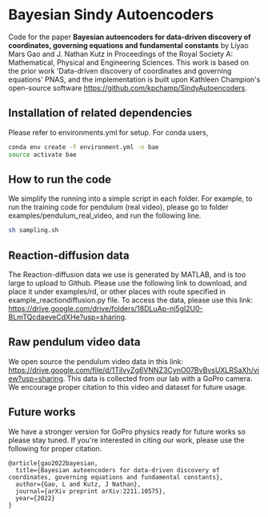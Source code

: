 # Bayesian Sindy Autoencoders

Code for the paper **Bayesian autoencoders for data-driven discovery of coordinates, governing equations and fundamental constants** by Liyao Mars Gao and J. Nathan Kutz in Proceedings of the Royal Society A: Mathematical, Physical and Engineering Sciences. This work is based on the prior work 'Data-driven discovery of coordinates and governing equations' PNAS, and the implementation is built upon Kathleen Champion's open-source software https://github.com/kpchamp/SindyAutoencoders. 

## Installation of related dependencies

Please refer to environments.yml for setup. For conda users, 

```bash
conda env create -f environment.yml -n bae
source activate bae
```

## How to run the code

We simplify the running into a simple script in each folder. For example, to run the training code for pendulum (real video), please go to folder examples/pendulum_real_video, and run the following line. 

```bash
sh sampling.sh
```

## Reaction-diffusion data

The Reaction-diffusion data we use is generated by MATLAB, and is too large to upload to Github. Please use the following link to download, and place it under examples/rd, or other places with route specified in example_reactiondiffusion.py file. To access the data, please use this link: https://drive.google.com/drive/folders/18DLuAp-nj5gI2U0-BLmTQcdaeveCdXHe?usp=sharing. 

## Raw pendulum video data

We open source the pendulum video data in this link: https://drive.google.com/file/d/1TilvyZg6VNNZ3CynO07BvBvsUXLRSaXh/view?usp=sharing. This data is collected from our lab with a GoPro camera. We encourage proper citation to this video and dataset for future usage. 

## Future works

We have a stronger version for GoPro physics ready for future works so please stay tuned. If you're interested in citing our work, please use the following for proper citation. 

```
@article{gao2022bayesian,
  title={Bayesian autoencoders for data-driven discovery of coordinates, governing equations and fundamental constants},
  author={Gao, L and Kutz, J Nathan},
  journal={arXiv preprint arXiv:2211.10575},
  year={2022}
}
```
